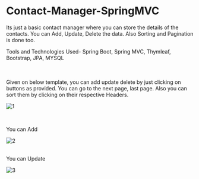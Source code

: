 # Contact-Manager-SpringMVC

Its just a basic contact manager where you can store the details of the contacts. You can Add, Update, Delete the data. Also Sorting and Pagination is done too. 

Tools and Technologies Used- Spring Boot, Spring MVC, Thymleaf, Bootstrap, JPA, MYSQL

<br>
<br>
Given on below template, you can add update delete by just clicking on buttons as provided.
You can go to the next page, last page. Also you can sort them by clicking on their respective Headers.
<br>

![1](https://user-images.githubusercontent.com/84781683/133402016-61f2e414-97c2-4354-9dd9-b9fc1375b0cf.JPG)

<br>

You can Add

![2](https://user-images.githubusercontent.com/84781683/133402405-951b97c3-1740-4ffc-a72b-fd6fef8ae627.JPG)


<br>
You can Update

![3](https://user-images.githubusercontent.com/84781683/133402497-752c5780-c782-48a1-8c94-752e04a35e7a.JPG)






